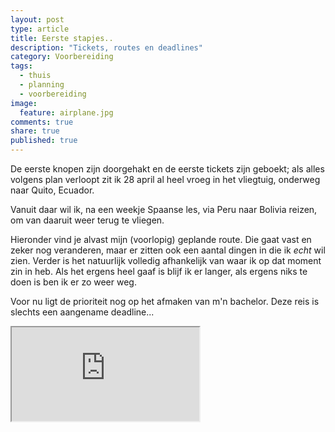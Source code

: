 ```yaml
---
layout: post
type: article
title: Eerste stapjes..
description: "Tickets, routes en deadlines"
category: Voorbereiding
tags: 
  - thuis
  - planning
  - voorbereiding
image: 
  feature: airplane.jpg
comments: true
share: true
published: true
---
```


De eerste knopen zijn doorgehakt en de eerste tickets zijn geboekt; als alles volgens plan verloopt zit ik 28 april al heel vroeg in het vliegtuig, onderweg naar Quito, Ecuador.  

Vanuit daar wil ik, na een weekje Spaanse les, via Peru naar Bolivia reizen, om van daaruit weer terug te vliegen. 

Hieronder vind je alvast mijn (voorlopig) geplande route. Die gaat vast en zeker nog veranderen, maar er zitten ook een aantal dingen in die ik _echt_ wil zien. Verder is het natuurlijk volledig afhankelijk van waar ik op dat moment zin in heb. Als het ergens heel gaaf is blijf ik er langer, als ergens niks te doen is ben ik er zo weer weg.

Voor nu ligt de prioriteit nog op het afmaken van m'n bachelor. Deze reis is slechts een aangename deadline...

<iframe src="https://mapsengine.google.com/map/u/0/embed?mid=zqhM4S9nvt8Y.ksG4epeEROcE" ></iframe>